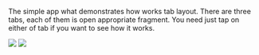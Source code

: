 The simple app what demonstrates how works tab layout. There are three tabs, each of them
is open appropriate fragment. You need just tap on either of tab if you want to see how it works.

![](../../Documents/Screenshot_20230517_105728.png)
![](../../Documents/Screenshot_20230517_105633.png)